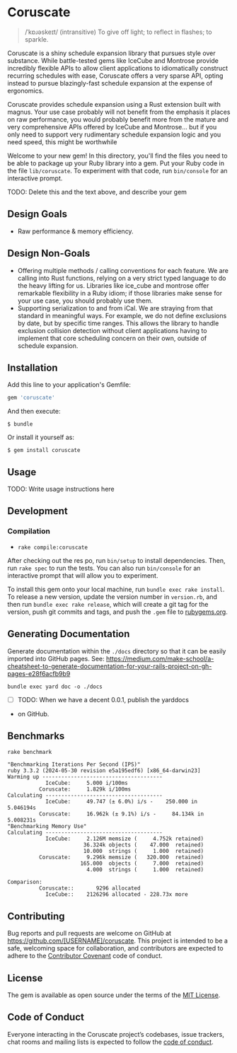 # Coruscate

> /ˈkɒɹəskeɪt/
> (intransitive) To give off light; to reflect in flashes; to sparkle.

Coruscate is a shiny schedule expansion library that pursues style over substance.
While battle-tested gems like IceCube and Montrose provide incredibly flexible APIs
to allow client applications to idiomatically construct recurring schedules with ease,
Coruscate offers a very sparse API, opting instead to pursue blazingly-fast schedule
expansion at the expense of ergonomics.

Coruscate provides schedule expansion using a Rust extension built with magnus.
Your use case probably will not benefit from the emphasis it places on raw performance,
you would probably benefit more from the mature and very comprehensive APIs offered
by IceCube and Montrose... but if you only need to support very rudimentary schedule
expansion logic and you need speed, this might be worthwhile

Welcome to your new gem! In this directory, you'll find the files you need to be able to package up your Ruby library into a gem. Put your Ruby code in the file `lib/coruscate`. To experiment with that code, run `bin/console` for an interactive prompt.

TODO: Delete this and the text above, and describe your gem

## Design Goals

- Raw performance & memory efficiency.

## Design Non-Goals

- Offering multiple methods / calling conventions for each feature.
  We are calling into Rust functions, relying on a very strict
  typed language to do the heavy lifting for us. Libraries like 
  ice_cube and montrose offer remarkable flexibility in a Ruby idiom; 
  if those libraries make sense for your use case, you should probably
  use them.
- Supporting serialization to and from iCal. We are straying from that
  standard in meaningful ways. For example, we do not define exclusions by
  date, but by specific time ranges. This allows the library to handle 
  exclusion collision detection without client applications having to 
  implement that core scheduling concern on their own, outside of schedule
  expansion.

## Installation

Add this line to your application's Gemfile:

```ruby
gem 'coruscate'
```

And then execute:

    $ bundle

Or install it yourself as:

    $ gem install coruscate

## Usage

TODO: Write usage instructions here

## Development

### Compilation

- `rake compile:coruscate`

After checking out the res
po, run `bin/setup` to install dependencies. Then, run `rake spec` to run the tests. You can also run `bin/console` for an interactive prompt that will allow you to experiment.

To install this gem onto your local machine, run `bundle exec rake install`. To release a new version, update the version number in `version.rb`, and then run `bundle exec rake release`, which will create a git tag for the version, push git commits and tags, and push the `.gem` file to [rubygems.org](https://rubygems.org).

## Generating Documentation

Generate documentation within the `./docs` directory so that it can be
easily imported into GitHub pages. 
See: https://medium.com/make-school/a-cheatsheet-to-generate-documentation-for-your-rails-project-on-gh-pages-e28f6acfb9b9

```
bundle exec yard doc -o ./docs
```

- [ ] TODO: When we have a decent 0.0.1, publish the yarddocs
- on GitHub.

## Benchmarks

```
rake benchmark
```

```
"Benchmarking Iterations Per Second (IPS)"
ruby 3.3.2 (2024-05-30 revision e5a195edf6) [x86_64-darwin23]
Warming up --------------------------------------
            IceCube:     5.000 i/100ms
          Coruscate:     1.829k i/100ms
Calculating -------------------------------------
            IceCube:     49.747 (± 6.0%) i/s -    250.000 in   5.046194s
          Coruscate:     16.962k (± 9.1%) i/s -     84.134k in   5.008231s
"Benchmarking Memory Use"
Calculating -------------------------------------
            IceCube:     2.126M memsize (     4.752k retained)
                        36.324k objects (    47.000  retained)
                        10.000  strings (     1.000  retained)
          Coruscate:     9.296k memsize (   320.000  retained)
                       165.000  objects (     7.000  retained)
                         4.000  strings (     1.000  retained)

Comparison:
          Coruscate::       9296 allocated
            IceCube::    2126296 allocated - 228.73x more

```

## Contributing

Bug reports and pull requests are welcome on GitHub at https://github.com/[USERNAME]/coruscate. This project is intended to be a safe, welcoming space for collaboration, and contributors are expected to adhere to the [Contributor Covenant](http://contributor-covenant.org) code of conduct.

## License

The gem is available as open source under the terms of the [MIT License](https://opensource.org/licenses/MIT).

## Code of Conduct

Everyone interacting in the Coruscate project’s codebases, issue trackers, chat rooms and mailing lists is expected to follow the [code of conduct](https://github.com/[USERNAME]/coruscate/blob/master/CODE_OF_CONDUCT.md).
